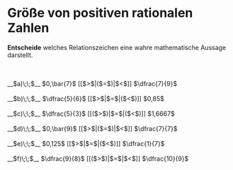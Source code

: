 <!--
version:  0.0.1

language: de

@style
input {
    text-align: center;
}

.flex-container {
    display: flex;
    flex-wrap: wrap;
    align-items: stretch;
    gap: 20px;
}

.flex-child {
    flex: 1;
    min-width: 350px;
    margin-right: 20px;
}

@media (max-width: 400px) {
    .flex-child {
        flex: 100%;
        margin-right: 0;
    }
}
@end

formula: \carry   \textcolor{red}{\scriptsize #1}
formula: \digit   \rlap{\carry{#1}}\phantom{#2}#2
formula: \permil  \text{‰}

import: https://raw.githubusercontent.com/LiaTemplates/Tikz-Jax/main/README.md

script: https://cdn.jsdelivr.net/gh/LiaTemplates/Tikz-Jax@main/dist/index.js


tags: Bruchrechnung, Dezimalzahlen, Periodizitäten, Zahlenverständnis, leicht, niedrig, Angeben

comment: Welche Zahl ist größer? Wähle aus.

author: Martin Lommatzsch

-->




# Größe von positiven rationalen Zahlen

**Entscheide** welches Relationszeichen eine wahre mathematische Aussage darstellt.

<br>
<section class="flex-container">
<div class="flex-child">
<br>
__$a)\;\;$__ $0,\bar{7}$ [[$>$|($=$)|$<$]] $\dfrac{7}{9}$ 
<br>
</div>
<div class="flex-child">
<br>
__$b)\;\;$__ $\dfrac{5}{6}$ [[$>$|$=$|($<$)]] $0,85$ 
<br>
</div>
<div class="flex-child">
<br>
__$c)\;\;$__ $\dfrac{5}{3}$ [[($>$)|$=$|($<$)]] $1,6667$ 
<br>
</div>
<div class="flex-child">
<br>
__$d)\;\;$__ $0,\bar{9}$ [[$>$|($=$)|$<$]] $\dfrac{7}{7}$ 
<br>
</div>
<div class="flex-child">
<br>
__$e)\;\;$__ $0,125$ [[$>$|$=$|($<$)]] $\dfrac{1}{7}$ 
<br>
</div>
<div class="flex-child">
<br>
__$f)\;\;$__ $\dfrac{9}{8}$ [[($>$)|$=$|$<$]] $\dfrac{10}{9}$ 

</div>
</section>
<br>
<br>
<br>
<br>

